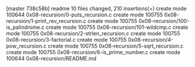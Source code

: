 [master 738c58b] readme
 10 files changed, 210 insertions(+)
 create mode 100644 0x08-recursion/0-puts_recursion.c
 create mode 100755 0x08-recursion/1-print_rev_recursion.c
 create mode 100755 0x08-recursion/100-is_palindrome.c
 create mode 100755 0x08-recursion/101-wildcmp.c
 create mode 100755 0x08-recursion/2-strlen_recursion.c
 create mode 100755 0x08-recursion/3-factorial.c
 create mode 100755 0x08-recursion/4-pow_recursion.c
 create mode 100755 0x08-recursion/5-sqrt_recursion.c
 create mode 100755 0x08-recursion/6-is_prime_number.c
 create mode 100644 0x08-recursion/README.md
